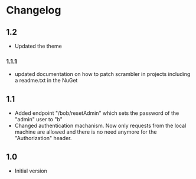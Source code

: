 # Changelog

## 1.2
* Updated the theme

### 1.1.1
* updated documentation on how to patch scrambler in projects including a 
  readme.txt in the NuGet

## 1.1
* Added endpoint "/bob/resetAdmin"  which sets the password of the "admin" user to "b"
* Changed authentication machanism. Now only requests from the local machine are
  allowed and there is no need anymore for the "Authorization" header.

## 1.0
* Initial version
